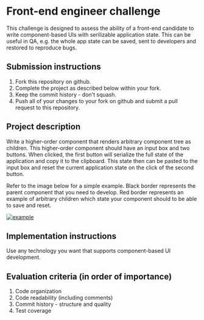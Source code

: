 Front-end engineer challenge
============================
This challenge is designed to assess the ability of a front-end candidate to
write component-based UIs with serilizable application state. This can be useful in
QA, e.g. the whole app state can be saved, sent to developers and restored to reproduce bugs.

## Submission instructions
1. Fork this repository on github.
2. Complete the project as described below within your fork.
3. Keep the commit history - don't squash.
4. Push all of your changes to your fork on github and submit a pull request to this repository.

## Project description
Write a higher-order component that renders arbitrary component tree as children. This
higher-order component should have an input box and two buttons. When clicked,
the first button will serialize the full state of the application and copy it to the
clipboard. This state then can be pasted to the input box and reset the current
application state on the click of the second button.

Refer to the image below for a simple example. Black border represents the
parent component that you need to develop. Red border represents an example of
arbitrary children which state your component should to be able to save and reset.

[![example](https://github.com/NFLabs/front-end-challenge/blob/master/serialize-state/example.gif)](https://github.com/NFLabs/front-end-challenge/blob/master/serialize-state/example.gif)


## Implementation instructions
Use any technology you want that supports component-based UI development.

## Evaluation criteria (in order of importance)
1. Code organization
2. Code readability (including comments)
3. Commit history - structure and quality
4. Test coverage
